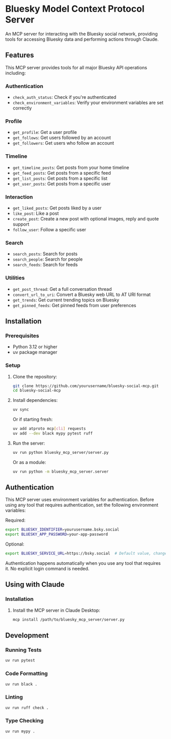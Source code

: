# Bluesky Model Context Protocol Server

An MCP server for interacting with the Bluesky social network, providing tools for accessing Bluesky data and performing actions through Claude.

## Features

This MCP server provides tools for all major Bluesky API operations including:

### Authentication
- `check_auth_status`: Check if you're authenticated
- `check_environment_variables`: Verify your environment variables are set correctly

### Profile
- `get_profile`: Get a user profile
- `get_follows`: Get users followed by an account
- `get_followers`: Get users who follow an account

### Timeline
- `get_timeline_posts`: Get posts from your home timeline
- `get_feed_posts`: Get posts from a specific feed
- `get_list_posts`: Get posts from a specific list
- `get_user_posts`: Get posts from a specific user

### Interaction
- `get_liked_posts`: Get posts liked by a user
- `like_post`: Like a post
- `create_post`: Create a new post with optional images, reply and quote support
- `follow_user`: Follow a specific user

### Search
- `search_posts`: Search for posts
- `search_people`: Search for people
- `search_feeds`: Search for feeds

### Utilities
- `get_post_thread`: Get a full conversation thread
- `convert_url_to_uri`: Convert a Bluesky web URL to AT URI format
- `get_trends`: Get current trending topics on Bluesky
- `get_pinned_feeds`: Get pinned feeds from user preferences

## Installation

### Prerequisites
- Python 3.12 or higher
- uv package manager

### Setup

1. Clone the repository:
   ```bash
   git clone https://github.com/yourusername/bluesky-social-mcp.git
   cd bluesky-social-mcp
   ```

2. Install dependencies:
   ```bash
   uv sync
   ```

   Or if starting fresh:
   ```bash
   uv add atproto mcp[cli] requests
   uv add --dev black mypy pytest ruff
   ```

3. Run the server:
   ```bash
   uv run python bluesky_mcp_server/server.py
   ```

   Or as a module:
   ```bash
   uv run python -m bluesky_mcp_server.server
   ```

## Authentication

This MCP server uses environment variables for authentication. Before using any tool that requires authentication, set the following environment variables:

Required:
```bash
export BLUESKY_IDENTIFIER=yourusername.bsky.social
export BLUESKY_APP_PASSWORD=your-app-password
```

Optional:
```bash
export BLUESKY_SERVICE_URL=https://bsky.social  # Default value, change if using a different instance
```

Authentication happens automatically when you use any tool that requires it. No explicit login command is needed.

## Using with Claude

### Installation

1. Install the MCP server in Claude Desktop:
   ```bash
   mcp install /path/to/bluesky_mcp_server/server.py
   ```

## Development

### Running Tests
```bash
uv run pytest
```

### Code Formatting
```bash
uv run black .
```

### Linting
```bash
uv run ruff check .
```

### Type Checking
```bash
uv run mypy .
```
